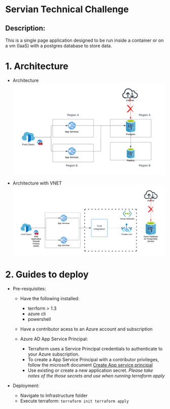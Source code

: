 # Servian Technical Challenge
## Description:
This is a single page application designed to be run inside a container or on a vm (IaaS) with a postgres database to store data. 

# 1. Architecture
- Architecture
![alt text](GTD-Architecture-no-vnet.png "Wish had time to build this")

- Architecture with VNET
![alt text](GTD-Improve-Architecture.png "Wish had time to build this")



# 2. Guides to deploy
 - Pre-resquisites:
    - Have the following installed:
        - terrform > 1.3
        - azure cli
        - powershell
    - Have a contributor acess to an Azure account and subscription 

    - Azure AD App Service Principal: 
        - Terraform uses a Service Principal credentials to authenticate to your Azure subscription. 
        - To create a App Service Principal with a contributor privileges, follow the microsoft document [Create App service principal](https://learn.microsoft.com/en-us/azure/active-directory/develop/howto-create-service-principal-portal)
        - Use existing or create a new application secret. *Please take notes of the those secrets and use when running terraform apply*

- Deployment: 
    - Navigate to Infrastructure folder
    - Execute terraform:
            ```
            terraform init
            terraform apply
            ```
